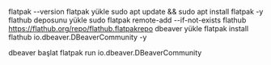 flatpak --version
flatpak yükle
sudo apt update && sudo apt install flatpak -y
flathub deposunu yükle
sudo flatpak remote-add --if-not-exists flathub https://flathub.org/repo/flathub.flatpakrepo
dbeaver yükle
flatpak install flathub io.dbeaver.DBeaverCommunity -y

dbeaver başlat
flatpak run io.dbeaver.DBeaverCommunity
